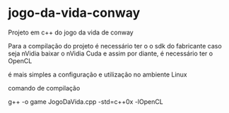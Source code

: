 # jogo-da-vida-conway
Projeto em c++ do jogo da vida de conway

Para a compilação do projeto é necessário ter o o sdk do fabricante
caso seja nVidia baixar o nVidia Cuda e assim por diante,
é necessário ter o OpenCL

é mais simples a configuração e utilização no ambiente Linux

comando de compilação

g++ -o game JogoDaVida.cpp -std=c++0x -lOpenCL


